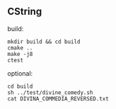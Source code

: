 ## CString

build:
```
mkdir build && cd build
cmake ..
make -j8
ctest
```

optional:
```
cd build
sh ../test/divine_comedy.sh
cat DIVINA_COMMEDIA_REVERSED.txt
```

